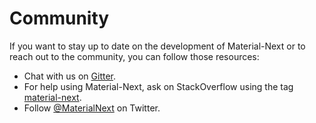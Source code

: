 # Community

If you want to stay up to date on the development of Material-Next or to reach out to the community, you can follow those resources:

- Chat with us on [Gitter]().
- For help using Material-Next, ask on StackOverflow using the tag
[material-next](http://stackoverflow.com/questions/tagged/material-next).
- Follow [@MaterialNext](https://twitter.com/MaterialNext) on Twitter.
